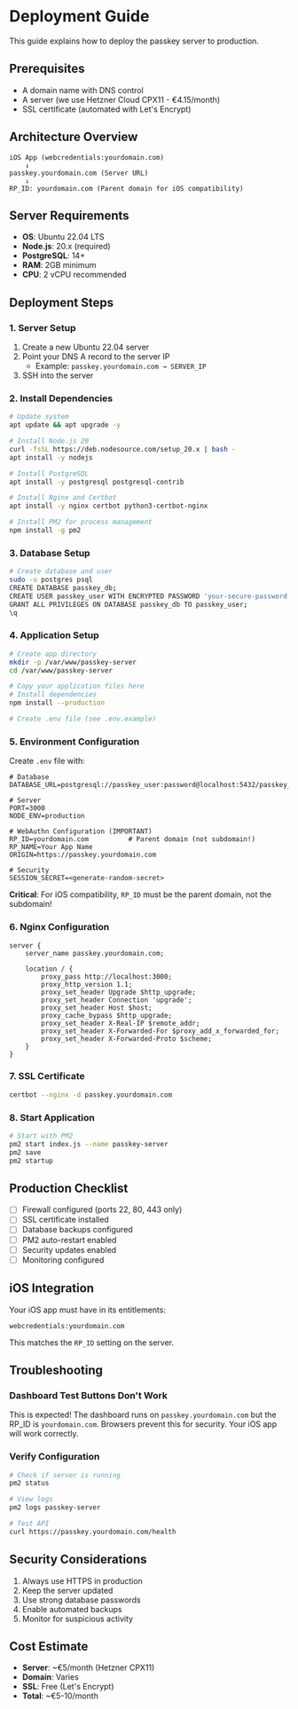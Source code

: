 # Deployment Guide

This guide explains how to deploy the passkey server to production.

## Prerequisites

- A domain name with DNS control
- A server (we use Hetzner Cloud CPX11 - €4.15/month)
- SSL certificate (automated with Let's Encrypt)

## Architecture Overview

```
iOS App (webcredentials:yourdomain.com)
    ↓
passkey.yourdomain.com (Server URL)
    ↓
RP_ID: yourdomain.com (Parent domain for iOS compatibility)
```

## Server Requirements

- **OS**: Ubuntu 22.04 LTS
- **Node.js**: 20.x (required)
- **PostgreSQL**: 14+
- **RAM**: 2GB minimum
- **CPU**: 2 vCPU recommended

## Deployment Steps

### 1. Server Setup

1. Create a new Ubuntu 22.04 server
2. Point your DNS A record to the server IP
   - Example: `passkey.yourdomain.com → SERVER_IP`
3. SSH into the server

### 2. Install Dependencies

```bash
# Update system
apt update && apt upgrade -y

# Install Node.js 20
curl -fsSL https://deb.nodesource.com/setup_20.x | bash -
apt install -y nodejs

# Install PostgreSQL
apt install -y postgresql postgresql-contrib

# Install Nginx and Certbot
apt install -y nginx certbot python3-certbot-nginx

# Install PM2 for process management
npm install -g pm2
```

### 3. Database Setup

```bash
# Create database and user
sudo -u postgres psql
CREATE DATABASE passkey_db;
CREATE USER passkey_user WITH ENCRYPTED PASSWORD 'your-secure-password';
GRANT ALL PRIVILEGES ON DATABASE passkey_db TO passkey_user;
\q
```

### 4. Application Setup

```bash
# Create app directory
mkdir -p /var/www/passkey-server
cd /var/www/passkey-server

# Copy your application files here
# Install dependencies
npm install --production

# Create .env file (see .env.example)
```

### 5. Environment Configuration

Create `.env` file with:

```env
# Database
DATABASE_URL=postgresql://passkey_user:password@localhost:5432/passkey_db

# Server
PORT=3000
NODE_ENV=production

# WebAuthn Configuration (IMPORTANT)
RP_ID=yourdomain.com          # Parent domain (not subdomain!)
RP_NAME=Your App Name
ORIGIN=https://passkey.yourdomain.com

# Security
SESSION_SECRET=<generate-random-secret>
```

**Critical**: For iOS compatibility, `RP_ID` must be the parent domain, not the subdomain!

### 6. Nginx Configuration

```nginx
server {
    server_name passkey.yourdomain.com;
    
    location / {
        proxy_pass http://localhost:3000;
        proxy_http_version 1.1;
        proxy_set_header Upgrade $http_upgrade;
        proxy_set_header Connection 'upgrade';
        proxy_set_header Host $host;
        proxy_cache_bypass $http_upgrade;
        proxy_set_header X-Real-IP $remote_addr;
        proxy_set_header X-Forwarded-For $proxy_add_x_forwarded_for;
        proxy_set_header X-Forwarded-Proto $scheme;
    }
}
```

### 7. SSL Certificate

```bash
certbot --nginx -d passkey.yourdomain.com
```

### 8. Start Application

```bash
# Start with PM2
pm2 start index.js --name passkey-server
pm2 save
pm2 startup
```

## Production Checklist

- [ ] Firewall configured (ports 22, 80, 443 only)
- [ ] SSL certificate installed
- [ ] Database backups configured
- [ ] PM2 auto-restart enabled
- [ ] Security updates enabled
- [ ] Monitoring configured

## iOS Integration

Your iOS app must have in its entitlements:
```
webcredentials:yourdomain.com
```

This matches the `RP_ID` setting on the server.

## Troubleshooting

### Dashboard Test Buttons Don't Work
This is expected! The dashboard runs on `passkey.yourdomain.com` but the RP_ID is `yourdomain.com`. 
Browsers prevent this for security. Your iOS app will work correctly.

### Verify Configuration
```bash
# Check if server is running
pm2 status

# View logs
pm2 logs passkey-server

# Test API
curl https://passkey.yourdomain.com/health
```

## Security Considerations

1. Always use HTTPS in production
2. Keep the server updated
3. Use strong database passwords
4. Enable automated backups
5. Monitor for suspicious activity

## Cost Estimate

- **Server**: ~€5/month (Hetzner CPX11)
- **Domain**: Varies
- **SSL**: Free (Let's Encrypt)
- **Total**: ~€5-10/month